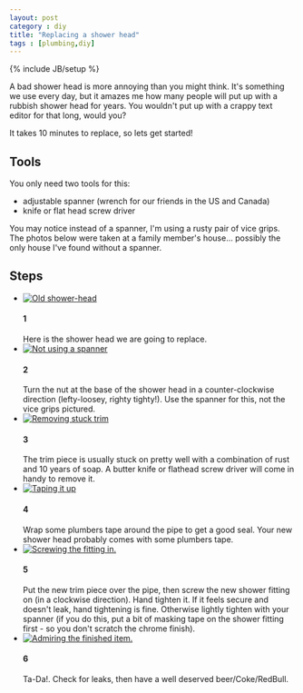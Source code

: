 ```yaml
---
layout: post
category : diy
title: "Replacing a shower head"
tags : [plumbing,diy]
---
```

{% include JB/setup %}

A bad shower head is more annoying than you might think. It's something we use every day, but it amazes me how many people will put up with a rubbish shower head for years. You wouldn't put up with a crappy text editor for that long, would you?

It takes 10 minutes to replace, so lets get started!

<!--more-->

Tools
-----

You only need two tools for this:
- adjustable spanner (wrench for our friends in the US and Canada)
- knife or flat head screw driver

You may notice instead of a spanner, I'm using a rusty pair of vice grips. The photos below were taken at a family member's house... possibly the only house I've found without a spanner.

Steps
-----

<ul class="howto">
<li>
<a class="fancybox" rel="group" href="{{ site.url }}/assets/images/shower01.jpg"><img src="{{ site.url }}/assets/images/sm_shower01.jpg" class="img-thumbnail" alt="Old shower-head" /></a>
<h4>1</h4>Here is the shower head we are going to replace.
</li>

<li>
<a class="fancybox" rel="group" href="{{ site.url }}/assets/images/shower02.jpg"><img src="{{ site.url }}/assets/images/sm_shower02.jpg" class="img-thumbnail" alt="Not using a spanner" /></a>
<h4>2</h4> Turn the nut at the base of the shower head in a counter-clockwise direction (lefty-loosey, righty tighty!). Use the spanner for this, not the vice grips pictured.
</li>

<li>
<a class="fancybox" rel="group" href="{{ site.url }}/assets/images/shower04.jpg"><img src="{{ site.url }}/assets/images/sm_shower04.jpg" class="img-thumbnail" alt="Removing stuck trim" /></a>
<h4>3</h4>The trim piece is usually stuck on pretty well with a combination of rust and 10 years of soap. A butter knife or flathead screw driver will come in handy to remove it.
</li>

<li>
<a class="fancybox" rel="group" href="{{ site.url }}/assets/images/shower05.jpg"><img src="{{ site.url }}/assets/images/sm_shower05.jpg" class="img-thumbnail" alt="Taping it up" /></a>
<h4>4</h4>Wrap some plumbers tape around the pipe to get a good seal. Your new shower head probably comes with some plumbers tape.
</li>

<li>
<a class="fancybox" rel="group" href="{{ site.url }}/assets/images/shower06.jpg"><img src="{{ site.url }}/assets/images/sm_shower06.jpg" class="img-thumbnail" alt="Screwing the fitting in." /></a>
<h4>5</h4>Put the new trim piece over the pipe, then screw the new shower fitting on (in a clockwise direction). Hand tighten it. If it feels secure and doesn't leak, hand tightening is fine. Otherwise lightly tighten with your spanner (if you do this, put a bit of masking tape on the shower fitting first - so you don't scratch the chrome finish).
</li>

<li>
<a class="fancybox" rel="group" href="{{ site.url }}/assets/images/shower08.jpg"><img src="{{ site.url }}/assets/images/sm_shower08.jpg" class="img-thumbnail" alt="Admiring the finished item." /></a>
<h4>6</h4>Ta-Da!. Check for leaks, then have a well deserved beer/Coke/RedBull.
</li>

</ul>
